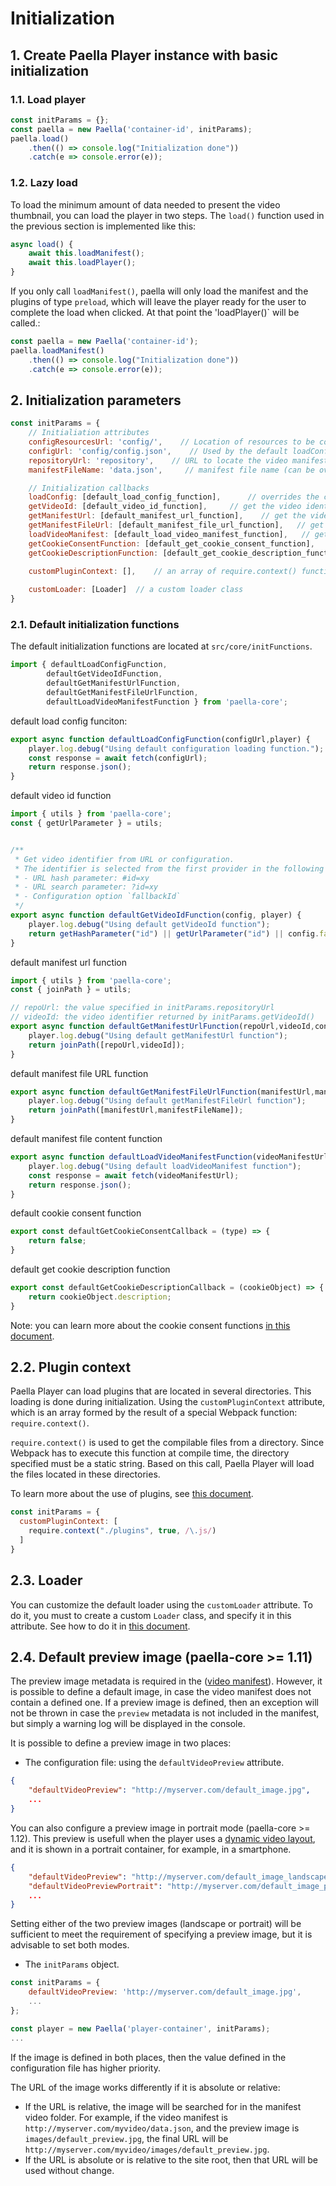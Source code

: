 # Initialization

## 1. Create Paella Player instance with basic initialization
### 1.1. Load player

```javascript
const initParams = {};
const paella = new Paella('container-id', initParams);
paella.load()
    .then(() => console.log("Initialization done"))
    .catch(e => console.error(e));
```

### 1.2. Lazy load

To load the minimum amount of data needed to present the video thumbnail, you can load the player in two steps. The `load()` function used in the previous section is implemented like this:

```javascript
async load() {
    await this.loadManifest();
    await this.loadPlayer();
}
```

If you only call `loadManifest()`, paella will only load the manifest and the plugins of type `preload`, which will leave the player ready for the user to complete the load when clicked. At that point the 'loadPlayer()` will be called.:

```javascript
const paella = new Paella('container-id');
paella.loadManifest()
    .then(() => console.log("Initialization done"))
    .catch(e => console.error(e));
```

## 2. Initialization parameters

```javascript
const initParams = {
    // Initialiation attributes
    configResourcesUrl: 'config/',    // Location of resources to be configured in the config.json file
    configUrl: 'config/config.json',    // Used by the default loadConfig function
    repositoryUrl: 'repository',    // URL to locate the video manifests (see getManifestUrl)
    manifestFileName: 'data.json',     // manifest file name (can be overrided in config.json)

    // Initialization callbacks
    loadConfig: [default_load_config_function],      // overrides the config.json file load
    getVideoId: [default_video_id_function],     // get the video identifier
    getManifestUrl: [default_manifest_url_function],    // get the video manifest url
    getManifestFileUrl: [default_manifest_file_url_function],   // get the full manifest file url
    loadVideoManifest: [default_load_video_manifest_function],   // get the manifest file content
    getCookieConsentFunction: [default_get_cookie_consent_function],    // get cookie consent preferences function
    getCookieDescriptionFunction: [default_get_cookie_description_function],    // get cookie description function
  
  	customPluginContext: [],	// an array of require.context() function call results

    customLoader: [Loader]  // a custom loader class
} 
```

### 2.1. Default initialization functions

The default initialization functions are located at `src/core/initFunctions`.

```javascript
import { defaultLoadConfigFunction,
        defaultGetVideoIdFunction,
        defaultGetManifestUrlFunction,
        defaultGetManifestFileUrlFunction,
        defaultLoadVideoManifestFunction } from 'paella-core';

```

default load config funciton:

```javascript
export async function defaultLoadConfigFunction(configUrl,player) {
    player.log.debug("Using default configuration loading function.");
    const response = await fetch(configUrl);
    return response.json();
}
```

default video id function

```javascript
import { utils } from 'paella-core';
const { getUrlParameter } = utils;


/**
 * Get video identifier from URL or configuration.
 * The identifier is selected from the first provider in the following order:
 * - URL hash parameter: #id=xy
 * - URL search parameter: ?id=xy
 * - Configuration option `fallbackId`
 */
export async function defaultGetVideoIdFunction(config, player) {
    player.log.debug("Using default getVideoId function");
    return getHashParameter("id") || getUrlParameter("id") || config.fallbackId;
}
```

default manifest url function

```javascript
import { utils } from 'paella-core';
const { joinPath } = utils;

// repoUrl: the value specified in initParams.repositoryUrl
// videoId: the video identifier returned by initParams.getVideoId()
export async function defaultGetManifestUrlFunction(repoUrl,videoId,config,player) {
    player.log.debug("Using default getManifestUrl function");
    return joinPath([repoUrl,videoId]);
}
```

default manifest file URL function

```javascript
export async function defaultGetManifestFileUrlFunction(manifestUrl,manifestFileName,config,player) {
    player.log.debug("Using default getManifestFileUrl function");
    return joinPath([manifestUrl,manifestFileName]);
}
```

default manifest file content function

```javascript
export async function defaultLoadVideoManifestFunction(videoManifestUrl,config,player) {
    player.log.debug("Using default loadVideoManifest function");
    const response = await fetch(videoManifestUrl);
    return response.json();
}
```

default cookie consent function

```javascript
export const defaultGetCookieConsentCallback = (type) => {
    return false;
}
```

default get cookie description function 

```javascript
export const defaultGetCookieDescriptionCallback = (cookieObject) => {
    return cookieObject.description;
}
```

Note: you can learn more about the cookie consent functions [in this document](cookie_consent.md).

## 2.2. Plugin context

Paella Player can load plugins that are located in several directories. This loading is done during initialization. Using the `customPluginContext` attribute, which is an array formed by the result of a special Webpack function: `require.context()`. 

`require.context()` is used to get the compilable files from a directory. Since Webpack has to execute this function at compile time, the directory specified must be a static string. Based on this call, Paella Player will load the files located in these directories.

To learn more about the use of plugins, see [this document](plugins.md).

```javascript
const initParams = {
  customPluginContext: [
    require.context("./plugins", true, /\.js/)
  ]
}
```

## 2.3. Loader

You can customize the default loader using the `customLoader` attribute. To do it, you must to create a custom `Loader` class, and specify it in this attribute. See how to do it in [this document](loader.md).

## 2.4. Default preview image (paella-core >= 1.11)

The preview image metadata is required in the ([video manifest](video_manifest.md)). However, it is possible to define a default image, in case the video manifest does not contain a defined one. If a preview image is defined, then an exception will not be thrown in case the `preview` metadata is not included in the manifest, but simply a warning log will be displayed in the console.

It is possible to define a preview image in two places:

- The configuration file: using the `defaultVideoPreview` attribute.

```json
{
    "defaultVideoPreview": "http://myserver.com/default_image.jpg",
    ...
}
```

You can also configure a preview image in portrait mode (paella-core >= 1.12). This preview is usefull when the player uses a [dynamic video layout](video_layout.md), and it is shown in a portrait container, for example, in a smartphone.

```json
{
    "defaultVideoPreview": "http://myserver.com/default_image_landscape.jpg",
    "defaultVideoPreviewPortrait": "http://myserver.com/default_image_portrait.jpg",
    ...
}
```

Setting either of the two preview images (landscape or portrait) will be sufficient to meet the requirement of specifying a preview image, but it is advisable to set both modes.

- The `initParams` object.

```js
const initParams = {
    defaultVideoPreview: 'http://myserver.com/default_image.jpg',
    ...
};

const player = new Paella('player-container', initParams);
...
```

If the image is defined in both places, then the value defined in the configuration file has higher priority.

The URL of the image works differently if it is absolute or relative:

- If the URL is relative, the image will be searched for in the manifest video folder. For example, if the video manifest is `http://myserver.com/myvideo/data.json`, and the preview image is `images/default_preview.jpg`, the final URL will be `http://myserver.com/myvideo/images/default_preview.jpg`.
- If the URL is absolute or is relative to the site root, then that URL will be used without change.

